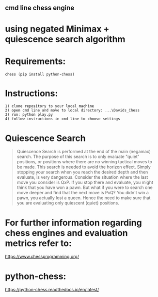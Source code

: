## cmd line chess engine
# using negated Minimax + quiescence search algorithm


# Requirements:
```
chess (pip install python-chess)
```
# Instructions:
```
1) clone repository to your local machine
2) open cmd line and move to local directory: ...\Davids_Chess
3) run: python play.py
4) follow instructions in cmd line to choose settings
```

# Quiescence Search
> Quiescence Search is performed at the end of the main (negamax) search. The purpose of this search is to only evaluate "quiet" positions, or positions where there are no winning tactical moves to be made. This search is needed to avoid the horizon effect. Simply stopping your search when you reach the desired depth and then evaluate, is very dangerous. Consider the situation where the last move you consider is QxP. If you stop there and evaluate, you might think that you have won a pawn. But what if you were to search one move deeper and find that the next move is PxQ? You didn't win a pawn, you actually lost a queen. Hence the need to make sure that you are evaluating only quiescent (quiet) positions.

# For further information regarding chess engines and evaluation metrics refer to:
https://www.chessprogramming.org/
# python-chess:
https://python-chess.readthedocs.io/en/latest/
